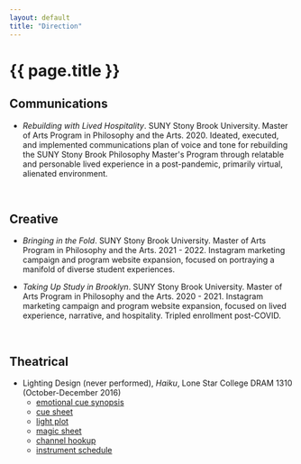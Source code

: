 ```yaml
---
layout: default
title: "Direction"
---
```


# {{ page.title }}

## Communications

* *Rebuilding with Lived Hospitality*. SUNY Stony Brook University. Master of Arts Program in Philosophy and the Arts. 2020. Ideated, executed, and implemented communications plan of voice and tone for rebuilding the SUNY Stony Brook Philosophy Master's Program through relatable and personable lived experience in a post-pandemic, primarily virtual, alienated environment.

<br>


## Creative

* *Bringing in the Fold*. SUNY Stony Brook University. Master of Arts Program in Philosophy and the Arts. 2021 - 2022. Instagram marketing campaign and program website expansion, focused on  portraying a manifold of diverse student experiences.

* *Taking Up Study in Brooklyn*. SUNY Stony Brook University. Master of Arts Program in Philosophy and the Arts. 2020 - 2021. Instagram marketing campaign and program website expansion, focused on lived experience, narrative, and hospitality. Tripled enrollment post-COVID.

<br>


## Theatrical

* Lighting Design (never performed), *Haiku*, Lone Star College DRAM 1310 (October-December 2016)
  * [emotional cue synopsis](/assets/pdfs/haiku-files/emotional-cue-synopsis.pdf)
  * [cue sheet](/assets/pdfs/haiku-files/cue-sheet.pdf)
  * [light plot](/assets/pdfs/haiku-files/light-plot.pdf)
  * [magic sheet](/assets/pdfs/haiku-files/magic-sheet.pdf)
  * [channel hookup](/assets/pdfs/haiku-files/channel-hookup.pdf)
  * [instrument schedule](/assets/pdfs/haiku-files/instrument-schedule.pdf)
